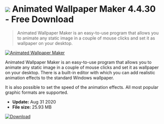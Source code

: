 # ![](https://cdn.softexe.net/static/icon/7/animated-wallpaper-maker.gif) Animated Wallpaper Maker 4.4.30 - Free Download

> Animated Wallpaper Maker is an easy-to-use program that allows you to animate any static image in a couple of mouse clicks and set it as wallpaper on your desktop.

[![Animated Wallpaper Maker](https:https://tse2.mm.bing.net/th?id=OIP.B3_kfOPw8anKPcewTbAVUAHaE8&pid=Api)](https://softexe.net/win/multimedia/graphics-design/animated-wallpaper-maker:efc.html)

Animated Wallpaper Maker is an easy-to-use program that allows you to animate any static image in a couple of mouse clicks and set it as wallpaper on your desktop. There is a built-in editor with which you can add realistic animation effects to the standard Windows wallpaper.

It is also possible to set the speed of the animation effects. All most popular graphic formats are supported.


- **Update:** Aug 31 2020
- **File size:** 25.93 MB

[![Download](https://cdn.softexe.net/static/img/download.png)](https://softexe.net/win/multimedia/graphics-design/animated-wallpaper-maker:efc.html)

